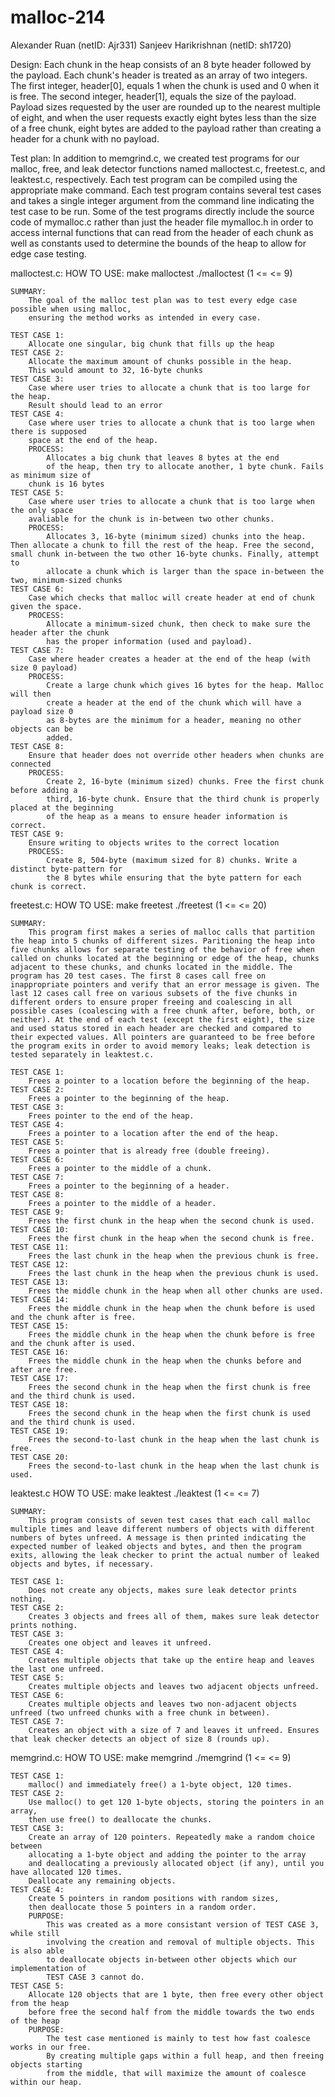 # malloc-214
Alexander Ruan (netID: Ajr331)
Sanjeev Harikrishnan (netID: sh1720)

Design:
Each chunk in the heap consists of an 8 byte header followed by the payload. Each chunk's header is treated as an array of two integers. The first integer, header[0], equals 1 when the chunk is used and 0 when it is free. The second integer, header[1], equals the size of the payload. Payload sizes requested by the user are rounded up to the nearest multiple of eight, and when the user requests exactly eight bytes less than the size of a free chunk, eight bytes are added to the payload rather than creating a header for a chunk with no payload.  

Test plan:
In addition to memgrind.c, we created test programs for our malloc, free, and leak detector functions named malloctest.c, freetest.c, and leaktest.c, respectively. Each test program can be compiled using the appropriate make command. Each test program contains several test cases and takes a single integer argument from the command line indicating the test case to be run. Some of the test programs directly include the source code of mymalloc.c rather than just the header file mymalloc.h in order to access internal functions that can read from the header of each chunk as well as constants used to determine the bounds of the heap to allow for edge case testing.

malloctest.c:
    HOW TO USE:
        make malloctest
        ./malloctest <TEST CASE>
        (1 <= <TEST CASE> <= 9)

    SUMMARY:
        The goal of the malloc test plan was to test every edge case possible when using malloc,
        ensuring the method works as intended in every case.

    TEST CASE 1:
        Allocate one singular, big chunk that fills up the heap
    TEST CASE 2:
        Allocate the maximum amount of chunks possible in the heap. 
        This would amount to 32, 16-byte chunks
    TEST CASE 3: 
        Case where user tries to allocate a chunk that is too large for the heap.
        Result should lead to an error
    TEST CASE 4:
        Case where user tries to allocate a chunk that is too large when there is supposed
        space at the end of the heap. 
        PROCESS: 
            Allocates a big chunk that leaves 8 bytes at the end
            of the heap, then try to allocate another, 1 byte chunk. Fails as minimum size of
        chunk is 16 bytes
    TEST CASE 5:
        Case where user tries to allocate a chunk that is too large when the only space
        avaliable for the chunk is in-between two other chunks. 
        PROCESS:
            Allocates 3, 16-byte (minimum sized) chunks into the heap. Then allocate a chunk to fill the rest of the heap. Free the second, small chunk in-between the two other 16-byte chunks. Finally, attempt to
            allocate a chunk which is larger than the space in-between the two, minimum-sized chunks
    TEST CASE 6:    
        Case which checks that malloc will create header at end of chunk given the space.
        PROCESS:
            Allocate a minimum-sized chunk, then check to make sure the header after the chunk
            has the proper information (used and payload).
    TEST CASE 7:
        Case where header creates a header at the end of the heap (with size 0 payload)
        PROCESS:
            Create a large chunk which gives 16 bytes for the heap. Malloc will then
            create a header at the end of the chunk which will have a payload size 0
            as 8-bytes are the minimum for a header, meaning no other objects can be
            added. 
    TEST CASE 8:
        Ensure that header does not override other headers when chunks are connected
        PROCESS:
            Create 2, 16-byte (minimum sized) chunks. Free the first chunk before adding a
            third, 16-byte chunk. Ensure that the third chunk is properly placed at the beginning
            of the heap as a means to ensure header information is correct.
    TEST CASE 9:
        Ensure writing to objects writes to the correct location
        PROCESS:
            Create 8, 504-byte (maximum sized for 8) chunks. Write a distinct byte-pattern for
            the 8 bytes while ensuring that the byte pattern for each chunk is correct.

freetest.c:
    HOW TO USE:
        make freetest
        ./freetest <TEST CASE>
        (1 <= <TEST CASE> <= 20)
    
    SUMMARY:
        This program first makes a series of malloc calls that partition the heap into 5 chunks of different sizes. Paritioning the heap into five chunks allows for separate testing of the behavior of free when called on chunks located at the beginning or edge of the heap, chunks adjacent to these chunks, and chunks located in the middle. The program has 20 test cases. The first 8 cases call free on inappropriate pointers and verify that an error message is given. The last 12 cases call free on various subsets of the five chunks in different orders to ensure proper freeing and coalescing in all possible cases (coalescing with a free chunk after, before, both, or neither). At the end of each test (except the first eight), the size and used status stored in each header are checked and compared to their expected values. All pointers are guaranteed to be free before the program exits in order to avoid memory leaks; leak detection is tested separately in leaktest.c.
    
    TEST CASE 1:
        Frees a pointer to a location before the beginning of the heap.
    TEST CASE 2:
        Frees a pointer to the beginning of the heap.
    TEST CASE 3:
        Frees pointer to the end of the heap.
    TEST CASE 4:
        Frees a pointer to a location after the end of the heap.
    TEST CASE 5:
        Frees a pointer that is already free (double freeing).
    TEST CASE 6:
        Frees a pointer to the middle of a chunk.
    TEST CASE 7:
        Frees a pointer to the beginning of a header.
    TEST CASE 8:
        Frees a pointer to the middle of a header.
    TEST CASE 9:
        Frees the first chunk in the heap when the second chunk is used.
    TEST CASE 10:
        Frees the first chunk in the heap when the second chunk is free.
    TEST CASE 11:
        Frees the last chunk in the heap when the previous chunk is free.
    TEST CASE 12:
        Frees the last chunk in the heap when the previous chunk is used.
    TEST CASE 13:
        Frees the middle chunk in the heap when all other chunks are used.
    TEST CASE 14:
        Frees the middle chunk in the heap when the chunk before is used and the chunk after is free.
    TEST CASE 15:
        Frees the middle chunk in the heap when the chunk before is free and the chunk after is used.
    TEST CASE 16:
        Frees the middle chunk in the heap when the chunks before and after are free.
    TEST CASE 17:
        Frees the second chunk in the heap when the first chunk is free and the third chunk is used.
    TEST CASE 18:
        Frees the second chunk in the heap when the first chunk is used and the third chunk is used.
    TEST CASE 19:
        Frees the second-to-last chunk in the heap when the last chunk is free.
    TEST CASE 20:
        Frees the second-to-last chunk in the heap when the last chunk is used.

leaktest.c
    HOW TO USE:
        make leaktest
        ./leaktest <TEST CASE>
        (1 <= <TEST CASE> <= 7)
    
    SUMMARY:
        This program consists of seven test cases that each call malloc multiple times and leave different numbers of objects with different numbers of bytes unfreed. A message is then printed indicating the expected number of leaked objects and bytes, and then the program exits, allowing the leak checker to print the actual number of leaked objects and bytes, if necessary.
    
    TEST CASE 1:
        Does not create any objects, makes sure leak detector prints nothing.
    TEST CASE 2:
        Creates 3 objects and frees all of them, makes sure leak detector prints nothing.
    TEST CASE 3:
        Creates one object and leaves it unfreed.
    TEST CASE 4:
        Creates multiple objects that take up the entire heap and leaves the last one unfreed.
    TEST CASE 5:
        Creates multiple objects and leaves two adjacent objects unfreed.
    TEST CASE 6:
        Creates multiple objects and leaves two non-adjacent objects unfreed (two unfreed chunks with a free chunk in between).
    TEST CASE 7:
        Creates an object with a size of 7 and leaves it unfreed. Ensures that leak checker detects an object of size 8 (rounds up).

memgrind.c:
    HOW TO USE:
        make memgrind
        ./memgrind <TEST CASE>
        (1 <= <TEST CASE> <= 9)

    TEST CASE 1:
        malloc() and immediately free() a 1-byte object, 120 times.
    TEST CASE 2:
        Use malloc() to get 120 1-byte objects, storing the pointers in an array, 
        then use free() to deallocate the chunks.
    TEST CASE 3:
        Create an array of 120 pointers. Repeatedly make a random choice between 
        allocating a 1-byte object and adding the pointer to the array 
        and deallocating a previously allocated object (if any), until you have allocated 120 times. 
        Deallocate any remaining objects.
    TEST CASE 4:
        Create 5 pointers in random positions with random sizes,
        then deallocate those 5 pointers in a random order.
        PURPOSE:
            This was created as a more consistant version of TEST CASE 3, while still
            involving the creation and removal of multiple objects. This is also able
            to deallocate objects in-between other objects which our implementation of
            TEST CASE 3 cannot do.
    TEST CASE 5:
        Allocate 120 objects that are 1 byte, then free every other object from the heap
        before free the second half from the middle towards the two ends of the heap
        PURPOSE:
            The test case mentioned is mainly to test how fast coalesce works in our free.
            By creating multiple gaps within a full heap, and then freeing objects starting
            from the middle, that will maximize the amount of coalesce within our heap.